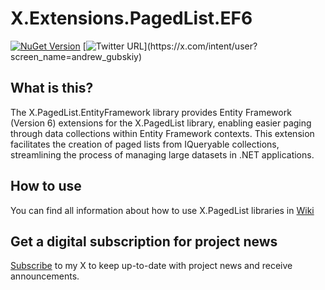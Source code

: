 # X.Extensions.PagedList.EF6

[![NuGet Version](http://img.shields.io/nuget/v/X.PagedList.EntityFramework.svg?style=flat)](https://www.nuget.org/packages/X.PagedList.EntityFramework/)
[![Twitter URL](https://img.shields.io/twitter/url/https/x.com/andrew_gubskiy.svg?style=social&label=Follow%20me!)](https://x.com/intent/user?screen_name=andrew_gubskiy)


## What is this?
The X.PagedList.EntityFramework library provides Entity Framework (Version 6) extensions for the X.PagedList library, 
enabling easier paging through data collections within Entity Framework contexts. This extension facilitates the 
creation of paged lists from IQueryable collections, streamlining the process of managing large datasets 
in .NET applications.

## How to use
You can find all information about how to use X.PagedList libraries in [Wiki](https://github.com/dncuug/X.PagedList/wiki)

## Get a digital subscription for project news
[Subscribe](https://x.com/intent/user?screen_name=andrew_gubskiy) to my X to keep up-to-date with project news and receive announcements.
